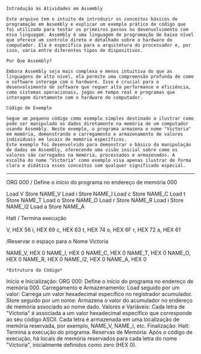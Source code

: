     Introdução às Atividades em Assembly

    Este arquivo tem o intuito de introduzir os conceitos básicos de programação em Assembly e explicar um exemplo prático de código que foi utilizado para testar os primeiros passos no desenvolvimento com essa linguagem. Assembly é uma linguagem de programação de baixo nível que oferece um controle direto e detalhado sobre o hardware do computador. Ela é específica para a arquitetura do processador e, por isso, varia entre diferentes tipos de dispositivos.

    Por Que Assembly?

    Embora Assembly seja mais complexa e menos intuitiva do que as linguagens de alto nível, ela permite uma compreensão profunda de como o software interage com o hardware. Isso é crucial para o desenvolvimento de software que requer alta performance e eficiência, como sistemas operacionais, jogos em tempo real e programas que interagem diretamente com o hardware do computador.

    Código de Exemplo

    Segue um pequeno código como exemplo simples destinado a ilustrar como pode ser manipulado os dados diretamente na memória de um computador usando Assembly. Neste exemplo, o programa armazena o nome "Victoria" em memória, demonstrando o carregamento e armazenamento de valores individuais em locais de memória específicos.
    Este exemplo foi desenvolvido para demonstrar o básico da manipulação de dados em Assembly, oferecendo uma visão inicial sobre como os valores são carregados na memória, processados e armazenados. A escolha do nome "Victoria" como exemplo visa apenas ilustrar de forma clara e didática esses conceitos sem qualquer significado especial.

----------------------------------------------------------------------------------------------------------
ORG 000 / Define o início do programa no endereço de memória 000

Load V
Store NAME_V
Load i
Store NAME_I
Load c
Store NAME_C
Load t
Store NAME_T
Load o
Store NAME_O
Load r
Store NAME_R
Load i
Store NAME_I2
Load a
Store NAME_A

Halt / Termina execução

V, HEX 56
i, HEX 69
c, HEX 63
t, HEX 74
o, HEX 6F
r, HEX 72
a, HEX 61

/Reservar o espaço para o Nome Victoria

NAME_V, HEX 0
NAME_I, HEX 0
NAME_C, HEX 0
NAME_T, HEX 0
NAME_O, HEX 0
NAME_R, HEX 0
NAME_I2, HEX 0
NAME_A, HEX 0

    *Estrutura do Código*

Início e Inicialização:
    ORG 000: Define o início do programa no endereço de memória 000.
Carregamento e Armazenamento:
    Load seguido por um valor: Carrega um valor hexadecimal específico no registrador acumulador.
    Store seguido por um nome: Armazena o valor do acumulador no endereço de memória associado ao nome dado.
Valores e Variáveis:
    Cada letra de "Victoria" é associada a um valor hexadecimal específico que corresponde ao seu código ASCII.
    Cada letra é armazenada em uma localização de memória reservada, por exemplo, NAME_V, NAME_I, etc.
Finalização:
    Halt: Termina a execução do programa.
Reservas de Memória:
    Após o código de execução, há locais de memória reservados para cada letra do nome "Victoria", inicialmente definidos como zero (HEX 0).

